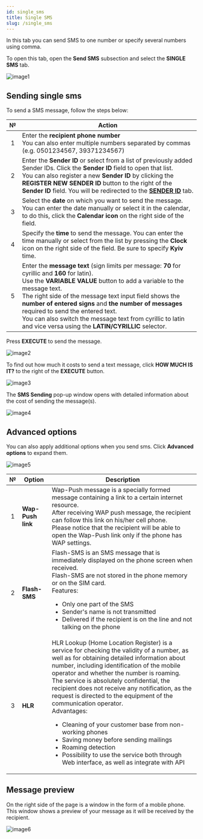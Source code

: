 ```yaml
---
id: single_sms
title: Single SMS
slug: /single_sms
---
```


In this tab you can send SMS to one number or specify several numbers using comma.

To open this tab, open the **Send SMS** subsection and select the **SINGLE SMS** tab.

![image1](/img/instruction/sms/send_sms/single_sms/image1.png)

## Sending single sms

To send a SMS message, follow the steps below:

|  №  | Action |
| :-: | ------ |
| 1 | Enter the **recipient phone number** <br/> You can also enter multiple numbers separated by commas (e.g. 0501234567, 39371234567) |
| 2 | Enter the **Sender ID** or select from a list of previously added Sender IDs. Click the **Sender ID** field to open that list. <br/> You can also register a new **Sender ID** by clicking the **REGISTER NEW SENDER ID** button to the right of the **Sender ID** field. You will be redirected to the [**SENDER ID**](/docs/instruction/sms/send_sms/sender_id.md) tab. |
| 3 | Select the **date** on which you want to send the message. You can enter the date manually or select it in the calendar, to do this, click the **Calendar icon** on the right side of the field. |
| 4 | Specify the **time** to send the message. You can enter the time manually or select from the list by pressing the **Clock** icon on the right side of the field. Be sure to specify **Kyiv** time. |
| 5 | Enter the **message text** (sign limits per message: **70** for cyrillic and **160** for latin). <br/> Use the **VARIABLE VALUE** button to add a variable to the message text. <br/> The right side of the message text input field shows the **number of entered signs** and **the number of messages** required to send the entered text. <br/> You can also switch the message text from cyrillic to latin and vice versa using the **LATIN/CYRILLIC** selector. |

Press **EXECUTE** to send the message.

![image2](/img/instruction/sms/send_sms/single_sms/image2.png)

To find out how much it costs to send a text message, click **HOW MUCH IS IT?** to the right of the **EXECUTE** button.

![image3](/img/instruction/sms/send_sms/single_sms/image3.png)

The **SMS Sending** pop-up window opens with detailed information about the cost of sending the message(s).

![image4](/img/instruction/sms/send_sms/single_sms/image4.png)

## Advanced options

You can also apply additional options when you send sms. Click **Advanced options** to expand them.

![image5](/img/instruction/sms/send_sms/single_sms/image5.png)

|  №  | Option | Description |
| :-: | ------ | ----------- |
| 1 | **Wap-Push link** | Wap-Push message is a specially formed message containing a link to a certain internet resource. <br/> After receiving WAP push message, the recipient can follow this link on his/her cell phone. <br/> Please notice that the recipient will be able to open the Wap-Push link only if the phone has WAP settings. |
| 2 | **Flash-SMS** | Flash-SMS is an SMS message that is immediately displayed on the phone screen when received. <br/> Flash-SMS are not stored in the phone memory or on the SIM card. <br/> Features: <ul><li>Only one part of the SMS</li><li>Sender's name is not transmitted</li><li>Delivered if the recipient is on the line and not talking on the phone</li></ul> |
| 3 | **HLR** | HLR Lookup (Home Location Register) is a service for checking the validity of a number, as well as for obtaining detailed information about number, including identification of the mobile operator and whether the number is roaming. <br/> The service is absolutely confidential, the recipient does not receive any notification, as the request is directed to the equipment of the communication operator. <br/> Advantages: <ul><li>Cleaning of your customer base from non-working phones</li><li>Saving money before sending mailings</li><li>Roaming detection</li><li>Possibility to use the service both through Web interface, as well as integrate with API</li></ul> |

## Message preview

On the right side of the page is a window in the form of a mobile phone. This window shows a preview of your message as it will be received by the recipient.

![image6](/img/instruction/sms/send_sms/single_sms/image6.png)
